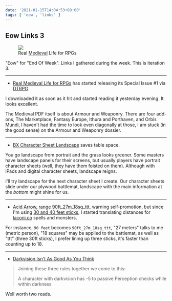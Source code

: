 ```yaml
---
date: '2021-01-15T14:04:53+09:00'
tags: [ 'eow', 'links' ]
---
```


## Eow Links 3

<figure class="right">
<a href="images/20210115_medieval.jpg"><img src="images/20210115_medieval.jpg" loading="lazy" /></a>
<figcaption>Real <a href="https://www.kickstarter.com/projects/1009649146/medieval-0/description">Medieval</a> Life for RPGs</figcaption>
</figure>

"Eow" for "End Of Week". Links I gathered during the week. This is iteration 3.

<hr/>

* [Real Medieval Life for RPGs](https://www.kickstarter.com/projects/1009649146/medieval-0/description) has started releasing its Special Issue #1 via [DTRPG](https://www.drivethrurpg.com/).

I downloaded it as soon as it hit and started reading it yesterday evening. It looks excellent.

The Medieval PDF itself is about Armour and Weaponry. There are four add-ons, The Marketplace, Fantasy Europe, Ithura and Porthaven, and Orbis Mundi, I haven't had the time to look even diagonally at those, I am stuck (in the good sense) on the Armour and Weaponry dossier.

<hr/>

* [BX Character Sheet Landscape](https://doomslakers.blogspot.com/2021/01/bx-character-sheet-landscape.html) saves table space.

You go landscape from portrait and the grass looks greener. Some masters have landscape panels for their screens, but usually players have portrait character sheets (well, they have them foisted on them). Although with iPads and digital character sheets, landscape reigns.

I'll try landscape for the next character sheet I create. Our character sheets slide under our plywood battlemat, landscape with the main information at the _bottom_ might shine for us.

<hr/>

* [Acid Arrow, range 90ft\_27m\_18sq\_ttt](https://laconi.co/spells.html#Acid_Arrow), warning self-promotion, but since I'm using [30 and 40 feet sticks](20201128.html?s=eowl3&t=Thirty_Fourty_Sticks), I started translating distances for [laconi.co](https://laconi.co) spells and monsters.

For instance, `90 feet` becomes `90ft_27m_18sq_ttt`, "27 meters" talks to me (metric person), "18 squares" may be applied to the battlemat, as well as "ttt" (three 30ft sticks), I prefer lining up three sticks, it's faster than counting up to 18.

<hr/>

* [Darkvision Isn't As Good As You Think](https://slyflourish.com/darkvision_isnt_as_good_as_you_think.html)

> Joining these three rules together we come to this:
>
> A character with darkvision has -5 to passive Perception checks while within darkness

Well worth two reads.

